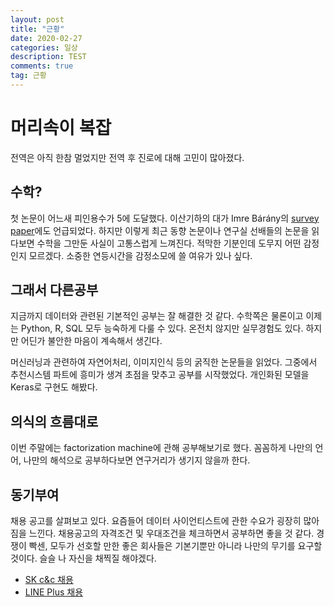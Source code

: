 ```yaml
---
layout: post
title: "근황"
date: 2020-02-27
categories: 일상
description: TEST
comments: true
tag: 근황
---
```


# 머리속이 복잡

전역은 아직 한참 멀었지만 전역 후 진로에 대해 고민이 많아졌다.

## 수학?

첫 논문이 어느새 피인용수가 5에 도달했다. 이산기하의 대가 Imre Bárány의 [survey paper](https://www.birs.ca/cmo-workshops/2019/19w5028/Report19w5028.pdf)에도 언급되었다. 하지만 이렇게 최근 동향 논문이나 연구실 선배들의 논문을 읽다보면 수학을 그만둔 사실이 고통스럽게 느껴진다. 적막한 기분인데 도무지 어떤 감정인지 모르겠다. 소중한 연등시간을 감정소모에 쓸 여유가 있나 싶다.

## 그래서 다른공부

지금까지 데이터와 관련된 기본적인 공부는 잘 해결한 것 같다. 수학쪽은 물론이고 이제는 Python, R, SQL 모두 능숙하게 다룰 수 있다. 온전치 않지만 실무경험도 있다. 하지만 어딘가 불안한 마음이 계속해서 생긴다.

머신러닝과 관련하여 자연어처리, 이미지인식 등의 굵직한 논문들을 읽었다. 그중에서 추천시스템 파트에 흥미가 생겨 초점을 맞추고 공부를 시작했었다. 개인화된 모델을 Keras로 구현도 해봤다.

## 의식의 흐름대로

이번 주말에는 factorization machine에 관해 공부해보기로 했다. 꼼꼼하게 나만의 언어, 나만의 해석으로 공부하다보면 연구거리가 생기지 않을까 한다.

## 동기부여

채용 공고를 살펴보고 있다. 요즘들어 데이터 사이언티스트에 관한 수요가 굉장히 많아짐을 느낀다. 채용공고의 자격조건 및 우대조건을 체크하면서 공부하면 좋을 것 같다. 경쟁이 빡센, 모두가 선호할 만한 좋은 회사들은 기본기뿐만 아니라 나만의 무기를 요구할 것이다. 슬슬 나 자신을 채찍질 해야겠다.

- [SK c&c 채용](https://recruit.skcc.co.kr/ehr/servlet/com.skcc.ehr.empapp.servlet.EhrAgentServlet)
- [LINE Plus 채용](https://recruit.linepluscorp.com/lineplus/career/detail/20003806?classId=&entTypeCd=&tag=&page=)
